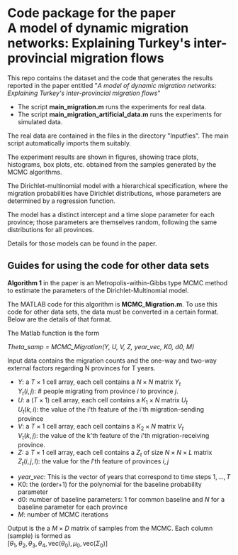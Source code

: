 # Code package for the paper <br> A model of dynamic migration networks: Explaining Turkey's inter-provincial migration flows

This repo contains the dataset and the code that generates the results reported in the paper entitled
"*A model of dynamic migration networks: Explaining Turkey's inter-provincial migration flows*"

+ The script **main_migration.m** runs the experiments for real data.
+ The script **main_migration_artificial_data.m** runs the experiments for simulated data.

The real data are contained in the files in the directory "Inputfies". The main script automatically imports them suitably.

The experiment results are shown in figures, showing trace plots, histograms, box plots, etc. obtained from the samples generated by the MCMC algorithms.

The Dirichlet-multinomial model with a hierarchical specification, where the migration probabilities have Dirichlet distributions, whose parameters are determined by a regression function.

The model has a distinct intercept and a time slope parameter for each province; those parameters are themselves random, following the same distributions for all provinces.

Details for those models can be found in the paper.

## Guides for using the code for other data sets
**Algorithm 1** in the paper is an Metropolis-within-Gibbs type MCMC method to estimate the parameters of the Dirichlet-Multinomial model.

The MATLAB code for this algorithm is **MCMC_Migration.m**. To use this code for other data sets, the data must be converted in a certain format. Below are the details of that format.

The Matlab function is the form

*Theta_samp = MCMC_Migration(Y, U, V, Z, year_vec, K0, d0, M)*

Input data contains the migration counts and the one-way and two-way external factors regarding N provinces for T years.
 
- *Y*: a $T \times 1$ cell array, each cell contains a $N \times N$ matrix $Y_{t}$  <br>
$Y_{t}(i, j)$: # people migrating from province $i$ to province $j$.
- *U*: a ($T \times 1$) cell array, each cell contains a $K_{1} \times N$ matrix $U_{t}$ <br> 
$U_{t}(k, i)$: the value of the i'th feature of the i'th migration-sending province
- *V*: a $T \times 1$ cell array, each cell contains a $K_{2} \times N$ matrix $V_{t}$ <br> 
$V_{t}(k, j)$: the value of the k'th feature of the $i$'th migration-receiving province.
- *Z:* a $T \times 1$ cell array, each cell contains a $Z_{t}$ of size $N \times N \times L$ matrix <br> 
$Z_{t}(i, j, l)$: the value for the $l$'th feature of provinces $i, j$ 
+ *year_vec*: This is the vector of years that correspond to time steps $1, \ldots, T$
+ K0: the (order+1) for the polynomial for the baseline probability parameter 
+ d0: number of baseline parameters: $1$ for common baseline and $N$ for a baseline parameter for each province
+ *M*: number of MCMC iterations 

Output is the a $M \times D$ matrix of samples from the MCMC. Each column (sample) is formed as <br>
 $[\theta_{1}, \theta_{2}, \theta_{3}, \theta_{4}, \text{vec}(\theta_{0}), \mu_{0},  \text{vec}(\Sigma_{0})]$
 
